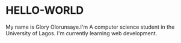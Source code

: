 # HELLO-WORLD
My name is Glory Olorunsaye.I'm A computer science student in the University of Lagos.
I'm currently learning web development.
